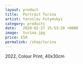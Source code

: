 ```yaml
---
layout: product
title:  Portrait Turina
artist: Yaroslav Futymskyi
category: products
date:   2020-02-27 15:53:28 +0000
image:  turina.jpg
price: £50
permalink: /shop/turina
---
```

2022, Colour Print, 40x30cm
